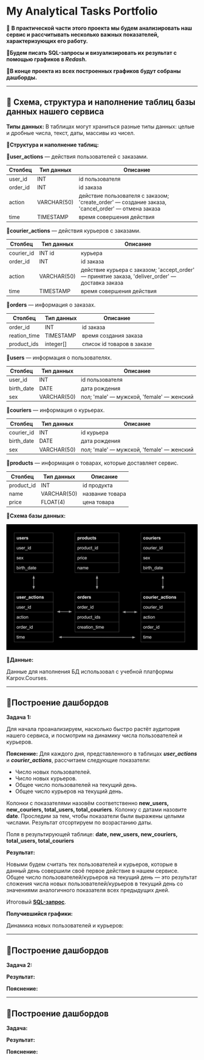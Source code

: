 # My Analytical Tasks Portfolio
📌 **В практической части этого проекта мы будем анализировать наш сервис и рассчитывать несколько важных показателей, характеризующих его работу.** 

📌**Будем писать SQL-запросы и визуализировать их результат с помощью графиков в _Redash_.**

📌**В конце проекта из всех построенных графиков будут собраны дашборды.**

------------

 ## 🔵 Схема, структура и наполнение таблиц базы данных нашего сервиса
**Типы данных:** В таблицах могут храниться разные типы данных: целые и дробные числа, текст, даты, массивы из чисел. 

**🔷Структура и наполнение таблиц:** 

**🔸user_actions** — действия пользователей с заказами.

| Столбец  | Тип данных  | Описание                                                                                          |
|----------|-------------|---------------------------------------------------------------------------------------------------|
| user_id  | INT         | id пользователя                                                                                   |
| order_id | INT         | id заказа                                                                                         |
| action   | VARCHAR(50) | действие пользователя с заказом; 'create_order' — создание заказа, 'cancel_order' — отмена заказа |
| time     | TIMESTAMP   | время совершения действия                                                                         |



**🔸courier_actions** — действия курьеров с заказами.

| Столбец    | 	Тип данных | 	Описание                                                                                        |
|------------|-------------|--------------------------------------------------------------------------------------------------|
| courier_id | 	INT	id     | курьера                                                                                          |
| order_id   | INT	        | id заказа                                                                                        |
| action     | VARCHAR(50) | 	действие курьера с заказом; 'accept_order' — принятие заказа, 'deliver_order' — доставка заказа |
| time	      | TIMESTAMP   | 	время совершения действия                                                                       |

**🔸orders** — информация о заказах.

| Столбец	      | Тип данных | 	Описание                  |
|---------------|------------|----------------------------|
| order_id	     | INT	       | id заказа                  | 
| reation_time	 | TIMESTAMP	 | время создания заказа      |
| product_ids	  | integer[]	 | список id товаров в заказе |

**🔸users** — информация о пользователях.

| Столбец	     | Тип данных   | 	Описание                                 |
|--------------|--------------|-------------------------------------------|
| user_id 	    | INT 	        | id пользователя                           |
| birth_date 	 | DATE	        | дата рождения                             |
| sex 	        | VARCHAR(50)	 | пол; 'male' — мужской, 'female' — женский |

**🔸couriers** — информация о курьерах.

| Столбец	   | Тип данных	  | Описание                                   |
|------------|--------------|--------------------------------------------|
| courier_id | 	INT         | 	id курьера                                |
| birth_date | 	DATE        | 	дата рождения                             |
| sex        | 	VARCHAR(50) | 	пол; 'male' — мужской, 'female' — женский |

**🔸products** — информация о товарах, которые доставляет сервис.

| Столбец	   | Тип данных    | 	Описание       |
|------------|---------------|-----------------|
| product_id | 	INT          | 	id продукта    |
| name       | 	VARCHAR(50)	 | название товара |
| price      | 	FLOAT(4)     | 	цена товара    |

**🔷Схема базы данных:** 

![img.png](img.png)

**🔷Данные:**

Данные для наполнения БД использовал с учебной платформы Karpov.Courses.

------------

## 🔵Построение дашбордов

**Задача 1:** 

Для начала проанализируем, насколько быстро растёт аудитория нашего сервиса, и посмотрим на динамику числа пользователей и курьеров.

**Пояснение:** Для каждого дня, представленного в таблицах _**user_actions**_ и _**courier_actions**_, рассчитаем следующие показатели:

* Число новых пользователей.
* Число новых курьеров.
* Общее число пользователей на текущий день.
* Общее число курьеров на текущий день.

Колонки с показателями назовём соответственно **new_users, new_couriers, total_users, total_couriers**. Колонку с датами назовите **date**. Проследим за тем, чтобы показатели были выражены целыми числами. Результат отсортируем по возрастанию даты.

Поля в результирующей таблице: **date, new_users, new_couriers, total_users, total_couriers**

**Результат:** 

Новыми будем считать тех пользователей и курьеров, которые в данный день совершили своё первое действие в нашем сервисе. Общее число пользователей/курьеров на текущий день — это результат сложения числа новых пользователей/курьеров в текущий день со значениями аналогичного показателя всех предыдущих дней.

Итоговый [**SQL-запрос**](https://github.com/kioybash/analytical_tasks/blob/main/SQL_queries/Task_1.sql "**SQL-запрос**").

**Получившийся графики:**

Динамика новых пользователей и курьеров:



------------

## 🔵Построение дашбордов

**Задача 2:** 



**Результат:** 

**Пояснение:** 

------------

## 🔵Построение дашбордов

**Задача:** 

**Результат:** 

**Пояснение:** 
